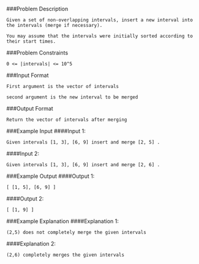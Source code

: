 ###Problem Description
```
Given a set of non-overlapping intervals, insert a new interval into the intervals (merge if necessary).

You may assume that the intervals were initially sorted according to their start times.
```


###Problem Constraints
```
0 <= |intervals| <= 10^5
```


###Input Format
```
First argument is the vector of intervals

second argument is the new interval to be merged
```


###Output Format
```
Return the vector of intervals after merging
```



###Example Input
####Input 1:

```
Given intervals [1, 3], [6, 9] insert and merge [2, 5] .
```
####Input 2:

```
Given intervals [1, 3], [6, 9] insert and merge [2, 6] .
```


###Example Output
####Output 1:

```
[ [1, 5], [6, 9] ]
```
####Output 2:

```
[ [1, 9] ]
```


###Example Explanation
####Explanation 1:

```
(2,5) does not completely merge the given intervals
```
####Explanation 2:

```
(2,6) completely merges the given intervals
```